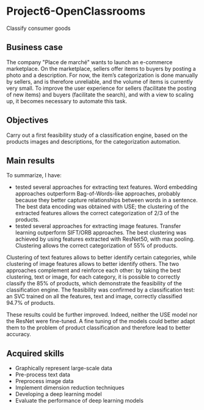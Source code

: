 # Project6-OpenClassrooms
Classify consumer goods
## Business case
The company "Place de marché" wants to launch an e-commerce marketplace. On the marketplace, sellers offer items to buyers by posting a photo and a description. For now, the item’s categorization is done manually by sellers, and is therefore unreliable, and the volume of items is currently very small.
To improve the user experience for sellers (facilitate the posting of new items) and buyers (facilitate the search), and with a view to scaling up, it becomes necessary to automate this task.
## Objectives
Carry out a first feasibility study of a classification engine, based on the products images and descriptions, for the categorization automation.
## Main results
To summarize, I have:

-	tested several approaches for extracting text features. Word embedding approaches outperform Bag-of-Words-like approaches, probably because they better capture relationships between words in a sentence. The best data encoding was obtained with USE; the clustering of the extracted features allows the correct categorization of 2/3 of the products.
-	tested several approaches for extracting image features. Transfer learning outperform SIFT/ORB approaches. The best clustering was achieved by using features extracted with ResNet50, with max pooling. Clustering allows the correct categorization of 55% of products.

Clustering of text features allows to better identify certain categories, while clustering of image features allows to better identify others. The two approaches complement and reinforce each other: by taking the best clustering, text or image, for each category, it is possible to correctly classify the 85% of products, which demonstrate the feasibility of the classification engine. The feasibility was confirmed by a classification test: an SVC trained on all the features, text and image, correctly classified 94.7% of products.

These results could be further improved. Indeed, neither the USE model nor the ResNet were fine-tuned. A fine tuning of the models could better adapt them to the problem of product classification and therefore lead to better accuracy.
## Acquired skills
-	Graphically represent large-scale data
-	Pre-process text data 
-	Preprocess image data 
-	Implement dimension reduction techniques
-	Developing a deep learning model
-	Evaluate the performance of deep learning models 

